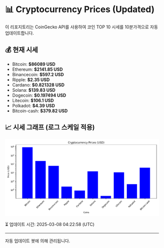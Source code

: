 
# 📊 Cryptocurrency Prices (Updated)

이 리포지토리는 CoinGecko API를 사용하여 코인 TOP 10 시세를 10분가격으로 자동 업데이트합니다.

## 💰 현재 시세
- Bitcoin: **$86089 USD**
- Ethereum: **$2141.85 USD**
- Binancecoin: **$597.2 USD**
- Ripple: **$2.35 USD**
- Cardano: **$0.821328 USD**
- Solana: **$139.83 USD**
- Dogecoin: **$0.197494 USD**
- Litecoin: **$106.1 USD**
- Polkadot: **$4.39 USD**
- Bitcoin-cash: **$379.82 USD**

## 📈 시세 그래프 (로그 스케일 적용)
![Crypto Prices](crypto_prices.png)

⏳ 업데이트 시간: 2025-03-08 04:22:58 (UTC)

---
자동 업데이트 봇에 의해 관리됩니다.
